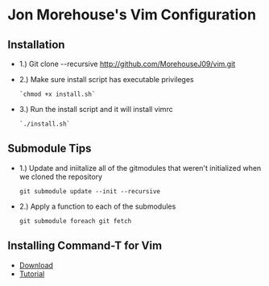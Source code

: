 Jon Morehouse's Vim Configuration
=

Installation
-

-	1.) Git clone --recursive http://github.com/MorehouseJ09/vim.git
-	2.) Make sure install script has executable privileges

		`chmod +x install.sh`
-	3.) Run the install script and it will install vimrc
	
		`./install.sh`
	

Submodule Tips
-

-	1.) Update and iniitalize all of the gitmodules that weren't initialized when we cloned the repository

	`git submodule update --init --recursive`

-	2.) Apply a function to each of the submodules

	`git submodule foreach git fetch`


Installing Command-T for Vim
-

-	[Download](https://wincent.com/products/command-t)
-	[Tutorial](http://sjk.ankeborg.nu/2012/12/29/how-to-install-command-t-for-vim-on-mac-os-x.html)
